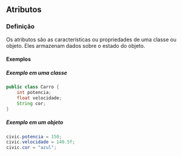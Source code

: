 ## Atributos

### Definição

Os atributos são as características ou propriedades de uma classe ou objeto. Eles armazenam dados sobre o estado do objeto.

#### Exemplos

##### Exemplo em uma classe

```java
public class Carro {
	int potencia;
	float velocidade;
	String cor;
}
```

##### Exemplo em um objeto

```java
civic.potencia = 150;
civic.velocidade = 140.5f;
civic.cor = "azul";
```
